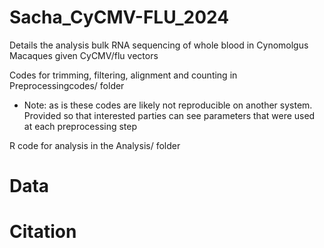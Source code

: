 # Sacha_CyCMV-FLU_2024
Details the analysis bulk RNA sequencing of whole blood in Cynomolgus Macaques given CyCMV/flu vectors  

Codes for trimming, filtering, alignment and counting in Preprocessingcodes/ folder
* Note: as is these codes are likely not reproducible on another system.  Provided so that interested parties can see parameters that were used at each preprocessing step 

R code for analysis in the Analysis/ folder 

# Data 

# Citation
